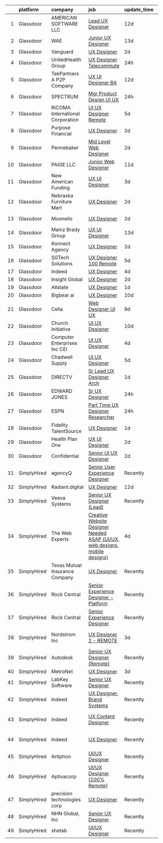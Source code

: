 

|    | platform    | company                          | job                                                                                                                                                                                                                                                                                                                                                                                                                                                                                                                                                                                                                                                                                                                                                                                                                                                                                                                                                                                                                                                                                                                                                                                                                                                                                                                                                                                                                           | update_time   | location                   |
|---:|:------------|:---------------------------------|:------------------------------------------------------------------------------------------------------------------------------------------------------------------------------------------------------------------------------------------------------------------------------------------------------------------------------------------------------------------------------------------------------------------------------------------------------------------------------------------------------------------------------------------------------------------------------------------------------------------------------------------------------------------------------------------------------------------------------------------------------------------------------------------------------------------------------------------------------------------------------------------------------------------------------------------------------------------------------------------------------------------------------------------------------------------------------------------------------------------------------------------------------------------------------------------------------------------------------------------------------------------------------------------------------------------------------------------------------------------------------------------------------------------------------|:--------------|:---------------------------|
|  1 | Glassdoor   | AMERICAN SOFTWARE LLC            | [Lead UX Designer](https://www.glassdoor.com/partner/jobListing.htm?pos=102&ao=1110586&s=58&guid=00000181ec0ca4a9bebccf7154d61b07&src=GD_JOB_AD&t=SR&vt=w&ea=1&cs=1_8483f9fd&cb=1657522660936&jobListingId=1007969173512&cpc=9998E1639E51F6FF&jrtk=3-0-1g7m0p975klt4801-1g7m0p97mkf0q800-d67faf82ddb68f7a--6NYlbfkN0CNayYzF1mBaI40OgT78t3Q2d9IxlwDzhsYR4HK7epYUe4Qw0M7PF9GaSFV6VxA_U0lIZ7MGUSJTj-hh40X62NlLL3A4TBFUbDpPrTi6mNlKYVBR6jkP68jOi1p65cRtSZ4wJ55c3g052GLyX7XQ8HqfGIEVNqCCaKFxqT11ajAGYk3h_MsglC1QZ9frmZQvMVik2UBRX8bZRRkLflRxb-ba09Lv77Q9AIM6WxpgjbW7aNT-ESrdEfMLaJeoWAhvgiy5zumy8xbYfuRqagiSyi7oPhmGpqPFsvUNOcIjoXy3XZKo0X8UK8fRbveiSIYPiF_hk0wPkFme5cmvVnFTKj7rVdRqX_S6_MBHbJvUub1MHzGmDVojZywkC-9m5eOp13i3CFT7UMHAlkJ5I3TpNhE_6xzlMrce-RnfOuEB0J4YgZLLkerSjmy9VekwUmvVv633KBEqDOJiuCIgV-KQ9A_AmIXnLNraslNzl49id_4mbY-1AdFPy7fFIIlvmNz0k4%3D)                                                                                                                                                                                                                                                                                                                                                                                                                                                                                                                                                                     | 12d           | New York, NY               |
|  2 | Glassdoor   | WAE                              | [Junior UX Designer](https://www.glassdoor.com/partner/jobListing.htm?pos=127&ao=1110586&s=58&guid=00000181ec0ca4a9bebccf7154d61b07&src=GD_JOB_AD&t=SR&vt=w&ea=1&cs=1_9111173c&cb=1657522660941&jobListingId=1007965660797&cpc=9952A63AB06E78AD&jrtk=3-0-1g7m0p975klt4801-1g7m0p97mkf0q800-a0faa841b9636158--6NYlbfkN0Bl9QJxqCZcWcAyXa034HOvbvet4oZucNDN581_ynRfl1w4Z2vSbYLN9J-8UY_LNbis_ahnIvu3LZzg0dHQhvYpikYSaQmSrDh-pRVEZq7olgA9Rdo3oFZ62Wo1_fs6FNnPGqQlfdhvIui1AJpL0-nPVHspIEnfXKUYk_X-lSPOg3qRd2wKNQsugmfAcHK8zbKh69gSd-dLyTtNeyLMhKHdCCkTkF7XuM8eaeAu9tXFmCKRnNUk_0Ff6M8p2u56yXLj0-kap6ehssp8KA1j4Ku5AttqiYn00Gd-JVd8x1k1-VDA3cpchFq3KDCb-MdyREm1jc6DYTW9Enl_OBoPHGD_O1iSXAzUeP1mlGT3tEFGqjeMYQbT1p8sUkJY_t-9LeRyevOE6usnYPkqGuAEE6hYr3kgmQG9BclQ6Y735goHTEp7g9OLPvTOCKpiZvVJORPcu1eNxx27ucnT_VMymimV-Gblg6a07fgrL-ipwO40Ufs_npx8T4l1BGVGC4A0D4n83BEOct0GRg%3D%3D)                                                                                                                                                                                                                                                                                                                                                                                                                                                                                                                                                     | 13d           | Rochester, NY              |
|  3 | Glassdoor   | Vanguard                         | [UX Designer](https://www.glassdoor.com/partner/jobListing.htm?pos=113&ao=1110586&s=58&guid=00000181ec0ca4a9bebccf7154d61b07&src=GD_JOB_AD&t=SR&vt=w&cs=1_f3192e16&cb=1657522660937&jobListingId=1007993682666&cpc=0C139D4CAD5A6DB2&jrtk=3-0-1g7m0p975klt4801-1g7m0p97mkf0q800-49b79d09a4a1ed6a--6NYlbfkN0BWQs_M7ZA8XLbIFWVw-PYcVVEPryqVLyWhKaEKPskHy2YkbHyHJDwBFABfX2IzFJUHxZBocsiHIjyETAA2IJleXMM53ZfGbShaZJ2LfLUC8Mp6T-TD3f4NqaTsWMDy-ly7MLoIOzJK5eWyMoHj7u3123NXzA5TDuBUztj0PtS1fm_ENyMu87yViNPRSdqYUONzpYVUi4j17-pli9DysaIyiNzU_0izp0y-A9n-rHrzaS6d5w7ClYOXHmaBbnYZnBjFHI_rTCqXhdRJRd7S4XZXMRuZrWLtKCY7oR9Wh9oPxMU8D4QygVpnQViN5bgVjpHbwCWlj7DpQ-0LUjBdhsmuU9S7AsbtYOVpnoSSfCIGABhEjFf3Wr102gJZHO-2LLNPCi1Rw9JhHMsnCsavO-SBrPGSUaVsJaz3GfzhhsLKVKa1c-9QPr2wzpK5_0zvXdko4LgIVnZF__Un09b30wqyu_mgrQ20MtOgG9FcpCeQGL3I1ZN9kFOJ4ZBA-wGM1XWt7qqCKRTXdZXVkcxwZ5OttFPP6-uH-smzP4xFHpaHaCRtGylFdtnzGMm88pCrsudA3lUgxW-Fe3evWv6Dtgknuls2fLXT5B5Mwh_rESkoED331QGPxQBA2fmVU4aVsuR3yV-wRGazOx1iFEUO7L_2wgYz5Kd7IuXbZX0BEvxLjA0IzB1MlE8oiXb6V8fP1Tgzxo8nVJ74XhWqgI_bRFbETcHhimtFHMmUp7UB_S0gP4pjlrtTaplzlyIg5zKar3fJ4smWu8S5OsVzPxYmYyYg5LR1s_UyKA3acaE-4Grk92FuofFS19Mj9Fev27dyEJNjLYaSjBZ4IxJWhLKletenSPhwAoNmgoZHAiAL3_ckqf5rsToqnhCmcQOgLjEVCZBg-AXKcZjFCAuEW2Z2g5ThU9b1Gp9NyW6sm5K7gI99KJYLKEQmMILRlBD2LUETAuuAt8SY-Imx0DeU84VfR8v7xizvV7CGIbqGjs4bwxIA4nIJsxv-aq1TSos2ROpMwg0B3pVB5QgrTAc4pu1xClpl)                             | 2d            | Remote                     |
|  4 | Glassdoor   | UnitedHealth Group               | [UX Designer   Telecommute](https://www.glassdoor.com/partner/jobListing.htm?pos=117&ao=1110586&s=58&guid=00000181ec0ca4a9bebccf7154d61b07&src=GD_JOB_AD&t=SR&vt=w&cs=1_7c822847&cb=1657522660937&jobListingId=1007995864373&cpc=F41FEAB56D215062&jrtk=3-0-1g7m0p975klt4801-1g7m0p97mkf0q800-842374a9e0117255--6NYlbfkN0C8O9VKdOj_1Zh75e9_CvYhSsWVxS1Pvi5WUWhsf4w7FOqiBDV5gLd8UJrG7vSEtbsut5ytE7CgmK2SFNxazUrs6_wA5w3CSl-B4HNQZOU9nRPcnE2cFjU9HYLhjhXFYGm30JwAzsn4mmmd2w3jy7uyOxzwVliCp9dCOZ6WqQgxI5uU1_DmWlYI5HGctRocWFtVGFZKEQCY0lM9BYkjK34No57Q2Hzr3vYlGb9YtZ-T0DVPOq0-0nJGKG1UK4gvj19yuoRTSk1tS_bVP8h3wYaEQDuHBxoivyoAAa4hjonBkGNbjHZTDrDR-1sa6O3A-AHo5kBJr8U-Q0c9c5OS7rKUjlQGwUUs2a3tq1XPfYGMDleY1jPLj3WJ5Z3WuD0-tCerrNKOpHOM9L0plxNqAtZwpZiwP7RJNfafPbggcehFdA%3D%3D)                                                                                                                                                                                                                                                                                                                                                                                                                                                                                                                                                                                                                                                   | 24h           | Minneapolis, MN            |
|  5 | Glassdoor   | TekPartners  A P2P Company       | [UX UI Designer   BA](https://www.glassdoor.com/partner/jobListing.htm?pos=109&ao=1110586&s=58&guid=00000181ec0ca4a9bebccf7154d61b07&src=GD_JOB_AD&t=SR&vt=w&cs=1_d3c248b1&cb=1657522660936&jobListingId=1007969782438&cpc=853DEF62E69EE75B&jrtk=3-0-1g7m0p975klt4801-1g7m0p97mkf0q800-3c73c52c3c9d1282--6NYlbfkN0CHpOIvs3qZo8sagDiUAvu-_P6y0GixwKP-GGMf9GPFgZwW1N9K8rceHdSLs2uRMTTrMye3tqty9X8CN76aCypcHJFJytQEE_wXhnhPW-WFpR0cIGB9Z9uGYLFpVsLNXNaFCcVFI0fNw02q6ziZp89HW7W6erfa205YxG4LJSajqhaPx0noC0A9QIqPyZREIdaCRTq4jxMn8-t-LHPG2oyKSJMz8aePfn3UHCx86gj880frwfg_6Hwk-ZuNrnqBvRal6hor7WvDR1Pelz8FkAZxJjbmHao7UxiQb-46sVtsVccII_1nQF4O9-f-E6-tPA9gJ7V-quQlzONC2vp8sSzGdlikjfUzmwiYme0_3lPM-MyUB2VYzvJDQE_DPaSOnObfiNg6ZAFqCYJutjwsiCrdLFfWdli4q639vLmPb3dZn6YDJJ4fqt133_ItUpBY011pCBzASKUzemb3HV1n1Mstl3YfSUQ1pqh_KZYLEI4l817RAILluez_rM9ZV9EF9fI3X5Ues37S8Q6mz32tF_PpgYrMPur7mNGjrDmvzzu_l99LnTlG8tEM25DfG4ALMKcAOxfzlxo1Li5I7sttfu2zhLHdXmJmYw-8hv3gHq3vG2nrC-2hEe1tfysSTYdUUcT6eqAJI5ZRbnr3BKbdPtEbbtktlKyjteJTw6fWgjtLPoAef0zwphvDMi9sooN1miQ_2q5VoX6_WwSV9FVcDF3P6fqTy-8RVKZE7ul06zhKwppOOBCVlMw6on78J-5aHqd_YXqTnGCN00dSu_1uh-eW0vAuF9FEaZVGXGrI1mFilSuIJLkwPqCPc23450uao35mj4ngejcMQmNsEjNlO7R7kZAEGu8QkjsBaqQZ0q-syGdDx622NUie9vNdhCK1k8E%3D)                                                                                                                                                                       | 12d           | Remote                     |
|  6 | Glassdoor   | SPECTRUM                         | [Mgr  Product Design   UI UX](https://www.glassdoor.com/partner/jobListing.htm?pos=130&ao=1110586&s=58&guid=00000181ec0ca4a9bebccf7154d61b07&src=GD_JOB_AD&t=SR&vt=w&cs=1_f858e474&cb=1657522660941&jobListingId=1007996138946&cpc=8D52E76475A7E842&jrtk=3-0-1g7m0p975klt4801-1g7m0p97mkf0q800-0de0306c7fae4517--6NYlbfkN0CeXNZYxOzgf11O9-TFJft4I5QLQjKTqoL33Rtx55G7TvJvoeF0OvnalWemQxNwsZuhgUwXh0zirMv2ncNKmX_PPQF_ghCAud5nlKPaY8BAqTQoiEFLW95TkaQgtK73ZPMBkcv_YMsTgIXyqhv07D90rFYvOw4IHrkUBynatppXu5iRlVI6JosbMjifgf-wzlSCDICdV-V19FlkJHT23s5lzIFna-vLdL38d67HXYfFKYH80aRoWkHCqZ6f8F7ZlBjIi-Cxp_-lozSx6G_c2TEdSy9h09XDm9xpRkoQfSYgoim3f0alBa4ZfiWZgzde8k_5yfguSMsZFmd8F1nt4IJbZaAi8Lq7EGwWaq0luf58urqAloETni9URKScpxiJJil-VzN-h36MK5PxSDL60etfWnWI_k4vgW0_9RERVQm4iRPGHIW5ZYGXRWhZjOmNjpU%3D)                                                                                                                                                                                                                                                                                                                                                                                                                                                                                                                                                                                                                               | 24h           | Denver, CO                 |
|  7 | Glassdoor   | RiCOMA International Corporation | [UI UX Designer  Remote ](https://www.glassdoor.com/partner/jobListing.htm?pos=115&ao=1110586&s=58&guid=00000181ec0ca4a9bebccf7154d61b07&src=GD_JOB_AD&t=SR&vt=w&ea=1&cs=1_540b0992&cb=1657522660937&jobListingId=1007984920748&cpc=217C45A42544DB93&jrtk=3-0-1g7m0p975klt4801-1g7m0p97mkf0q800-dc2928b4a16af733--6NYlbfkN0DAwgduWqBP7ymGN-lTADpinz2i-23XbRAyg5ywqS-MDSdSZv42Efqfz62hB7LeuastXfJJ0EUMkc_m40At7Gngl5Ip-dihpo8QOAk_VsKU0xPOrLWdjOnNxQdZlZlSdkntJ47M66dPWJRD9ZsK43X3Gs9_pDYDPsMGXPEMloRvZLMxPAZF33-BYAcLMCutwKWd7MYPs7I2u674foTscWAKu09pgM5uGgeW3omFNWjbEew_U0MKpna_E0596rpxnbum_JHMqDbQxSAUWk618I6P9OXCZGppNKEqfwyJnQ_LvoFKNh9lw-3Dsze6cAvSz6d2Bzo-KKuYRarsoI5mKu-LeJhXG_U7sFotoO0wrNzD84M_7XK6Q9JgLEgD5eB2nrrP5Ht5IsQXABn2PbpDcI-jMaCcDsvInIcRGKo5glKuYMcq5FFPwjeA5w8W-Qi4POVir60WnoL4J-k5d0EKbruDG12c0nXd4-WXSIRjMXSTRiat-tn-XB3Ew8ffDA3t7U4%3D)                                                                                                                                                                                                                                                                                                                                                                                                                                                                                                                                                              | 5d            | Remote                     |
|  8 | Glassdoor   | Purpose Financial                | [UX Designer](https://www.glassdoor.com/partner/jobListing.htm?pos=104&ao=1110586&s=58&guid=00000181ec0ca4a9bebccf7154d61b07&src=GD_JOB_AD&t=SR&vt=w&cs=1_492d4412&cb=1657522660935&jobListingId=1007993713342&cpc=4AF433014564FFC7&jrtk=3-0-1g7m0p975klt4801-1g7m0p97mkf0q800-a3c8b28b144c0944--6NYlbfkN0DSwrzLV_d009t00Noqv8485ZIMmCq0NIXHKosxbhm15qabQEHgk6wsQRlkA3A80bYbDzVKAqNhlXQZWiJofIaa-2YOE0SvwLNphs8G3ZbQ3h_RMckjR8l7WhrwgP68TU5sUzMfTv5JEGl03C-8dRPHbyd5-rdaKfwz2CaBuT3w1gERbzbZ15gxketqwWDJxv7ru1Z7To3C0k6v6tG3atbUThTV-vnlHiet_yWfGUjhAHr2PW1SUkAKZrBNAi6eEIf-esS0v6dOzNruBRDiXqF704yGNBZmvhDRfNJuN7tZgqwTiH394kvQ1O2oZGXYdjwy_zcZ4Zq8FbvJDjqV65JQ2uckzX_3EDSj6GWjZdn3ZlAT3wgQDqFxFGG8VAXIE_jzSaU57iSkFeja3xXzVu2l0aW92JnzWdPwGwWyzwzCLxuiAF3joUDixm6OK1KL9N8xIbEToSggqZ6Jhg7EZFNIFlXxz5wQk4XHz4V2g2n0HmGSKfM-6XZDc2tueBAqqO3eGfQ8E0h-q4qGKBLqWSO2oBa90--jedrWKkp_lYJcZQQypN3hjFIMN6SrYdnYsyoDtAs0SlI1g7USUYTMN4UMLAX9oFHuwJW7r63b0IjDvTNu4vz1TAkxvDoP3fSMFQZmBwXWvsThs6-vX2TNnnH749eeK0ciMwPIi_S1utFgmrdRMOVVG-x5)                                                                                                                                                                                                                                                                                                                                                                                             | 2d            | Spartanburg, SC            |
|  9 | Glassdoor   | Pennebaker                       | [Mid Level Web Designer](https://www.glassdoor.com/partner/jobListing.htm?pos=122&ao=1110586&s=58&guid=00000181ec0ca4a9bebccf7154d61b07&src=GD_JOB_AD&t=SR&vt=w&ea=1&cs=1_7f0dfb3d&cb=1657522660940&jobListingId=1007992914380&cpc=B076152010A3B66C&jrtk=3-0-1g7m0p975klt4801-1g7m0p97mkf0q800-09f7b357db24a266--6NYlbfkN0BqUN6ztqptJ5eG394UO-ZfSRZGZkbpPm3u73UixmBvBI1Y1JxWCCSi4WD6T2NB-2gugfCPeo8ZQOUqAEtz66ZCnIC6U5F0XJKr1Jox5VrclONP9b6iMFBTOy58yKslxi4PmsPGdNOFX2yyjFl7ZGxSjiZNk-UbmLbgopj7iYK_0fPO0KhQH2T9X9_seLYZZxRyq_EzxaT39-drHp9_TorZ6PMackuk8B45oPtXnNg_o36CK_dfi4h3BUB1wRW4m2A1khBccvHl0o2EP2raDzFEQx9S9jpo5y0g9IEencptgsCjUv2vuV3kZYKKq54KHxYJJSLJwahgGt9zOvJt2HEsQs-l2Mt64pEy9FdvIVUMhm3zCsUmoPbmTjTE167ROvP_gTU0fxNNPEycsc7b7neINGHObAXnN_9gZfAZUyuw7QH8UduvM11t2MxuJBpCNSRS5kjuXxLBrzM3tk5GAPj0POYUuFxd2c8gOMI7kKiRyMG3r3WKqAvFg-hngfNoaO8%3D)                                                                                                                                                                                                                                                                                                                                                                                                                                                                                                                                                               | 2d            | Remote                     |
| 10 | Glassdoor   | PAIGE LLC                        | [Junior Web Designer](https://www.glassdoor.com/partner/jobListing.htm?pos=125&ao=1110586&s=58&guid=00000181ec0ca4a9bebccf7154d61b07&src=GD_JOB_AD&t=SR&vt=w&ea=1&cs=1_bc0241e5&cb=1657522660941&jobListingId=1007971053882&cpc=FD1C1DA32C38CFA7&jrtk=3-0-1g7m0p975klt4801-1g7m0p97mkf0q800-73b2aa60a689d6f6--6NYlbfkN0Bcjj528Dy1LW3oL-pukkcHmmPA2V1efSVPw-U-M28mT0pKb21cFqvxPVrEIRVxEBhbQd3QSRAi2jQNRf5IL7_cEjc5D_7M8vAuWiMJDrdA15UMknI95OR4HQP9MzjY1YAPT6dz_nY7JL7qZAFuvwxHi-rv1yNmZdRVPc23TLlp1obOFdmjF1WNcay7jj39QxVKWdhYgYJp15AYRUFtoa4j9c44CdaVITDs2TBFVnexN1rZLRvAPPu8nnhTKA49qFv4Rd0998Vmbz68r1i4BncnCPxkcua2UTc2gf_g84sBvNIVlS-RB--KWqVce9sN_nUyUlREfdasmrePbKNOTi3yfz8Aap78w8CgzkGaEDBzyOzm-S1OT6iDXRKi1Fd9IcPCwnv0CuCGt0IDYo9G4od3A4qNOJt3NeTvtfIlxwqg_0JnillZDnvbAmoVNXnF8-5eGJlsuxSUL8SuvLtQ3WL4F8Dt2oH9yzUfNMJMHf81IeTPra1WqfSrrQkeqdqT0Dg%3D)                                                                                                                                                                                                                                                                                                                                                                                                                                                                                                                                                                  | 11d           | California                 |
| 11 | Glassdoor   | New American Funding             | [UX UI Designer](https://www.glassdoor.com/partner/jobListing.htm?pos=129&ao=1110586&s=58&guid=00000181ec0ca4a9bebccf7154d61b07&src=GD_JOB_AD&t=SR&vt=w&ea=1&cs=1_19673ed7&cb=1657522660941&jobListingId=1007990829265&cpc=451933188B21919D&jrtk=3-0-1g7m0p975klt4801-1g7m0p97mkf0q800-99ac58b0ff5ccab6--6NYlbfkN0C2BFb7Ub2YUp4strrym9V3pWtjyRKtgHKt_kMzkewmGGJEved23y_kY-GSZp2akmM-KPUMXSy0l4sFN7ibZQlWX_0Ndomvh-OupsUs2gozz3Y1MxNWHOgRyYt83jKzrDy-fyjHPu-Qv04BKeVn3Kqae4XxUJdtVyqYLp3hMKe2cRnmclOCLAHqin1KIetYZ2lMcshwFJrFvNWsm-LXP6h7Q7Z0-5pODyts2t1uG_GKyGbkkNWdZnSivJ218cSy4UY6zarvomHA2q4Drht2GDC9hHAQVksgAF8QJM616tobgioRtD0nC9Xg-mad4XlOzxGHkNaIqt_mv-YmlcuiP37kzhGDboNz0cbiLFMOQ2fblZee-xsO8UwhqJgvbFHvrSSplH_9Gl-cnBgZVx2t7jlyOfF4j1Dj9e9VAophboMtlFvXg0DlSU9xlPcE2PSSEQU13JOPUXM7HuW26xXtFUyzch8DrAate-L5GcdBTPeHPwlBdlQrVbKb)                                                                                                                                                                                                                                                                                                                                                                                                                                                                                                                                                                                     | 3d            | Remote                     |
| 12 | Glassdoor   | Nebraska Furniture Mart          | [UX Designer](https://www.glassdoor.com/partner/jobListing.htm?pos=101&ao=1110586&s=58&guid=00000181ec0ca4a9bebccf7154d61b07&src=GD_JOB_AD&t=SR&vt=w&cs=1_090ec93d&cb=1657522660935&jobListingId=1007993726973&cpc=2F244B314C789C74&jrtk=3-0-1g7m0p975klt4801-1g7m0p97mkf0q800-e21e878c9a4a414f--6NYlbfkN0Bx2LbAMGaa1rfOK_nDgFH7iPSITMHVlgswTeCEeQLKjPOG2s5Zct_UxU83s2ZI5UEUg2jjWAo-WS6ADAJAbpVNBUR0Yd8S1EYRXv5nijngPqFYhWa-4cUGJnIxxAvBiQa2rSsoU2ycxSCbaxWuwk9jhasn35_496MPqaSfMDPGZ7kzijbSUXGUYvqMM3v8OUr30Isr9_HpUbfi9Z6n3BdtLkOyRSP7uVCMeKIomjLAdo8WhisoihocW3F9iQtnkCQSAE8Mm0n2oqu5P0Pb0kcEOdSbuI7OphSjnQP-8QfX5sBteOJBGHmU0fJTe9ADZOPFs56zd21W0vlFXYEpmWvjN9p9ecoOuH12dz_RQUGpwJe66a9NWuDezZgLZT8nYyETdKzh2S36GL09rMkLZBm0S3K5IUZ9ZwDvsCP0o3iuw9BfjHRlS-gWljOS4WGSWeHMd-7Sn-JTuzKwuu6gcQ3ssuEi2FJ8qx-1dKFoWxmHPYvxiUxu_aDdRjfjLwYpXMhTDKoZaEuKWxFda60a3x6xaanCpOInqahV_PQ_Q09hkfx7KmEDMaEOZmj3n83eXdQ_Bwuz0QfG7VUflpcO-Ru4nT6Kg3m716eYcHB15U1JdszJnsB6kYdBJhb1DirErAtyGLqDeDprOiE6ocNmCYQ-fiMTmy8nuDo%3D)                                                                                                                                                                                                                                                                                                                                                                                                               | 2d            | Des Moines, IA             |
| 13 | Glassdoor   | Moonello                         | [UX Designer](https://www.glassdoor.com/partner/jobListing.htm?pos=124&ao=1110586&s=58&guid=00000181ec0ca4a9bebccf7154d61b07&src=GD_JOB_AD&t=SR&vt=w&ea=1&cs=1_a47247aa&cb=1657522660941&jobListingId=1007992856611&cpc=FAE5E775D180B2FB&jrtk=3-0-1g7m0p975klt4801-1g7m0p97mkf0q800-c4b44ad45ff0cdf1--6NYlbfkN0CdcVd3SDA1nO7RkKTAACmPV4xEt72Vls8LI2dqcgyOeLS3ux5m6qWSnFrcY2-pfZnxroROye8JJeWTKMdTruX9yRheXYJvZM3RZnjr4pK48ntvCRFHQL2ZFxVghxP7H1Sg_hFgH25lUFmxJoKBEmDAgPyXBKzE85cdivNaLRH4cHn5yLI0NxQKLywPQ_E_0MATLHVz4bX4puM8bzQ8iOe4NOMkSc9hHVCLrN5AopD9TPRuW1GYMKstsKAn7lx381l5AQ_q0qns11y7NEdeWckiIom_O0qLWSwa7YSxGQAidx_cByLLOZ__cv4YStnhu3ZrA-Vu6aap4yObssonpQvky_PznlNlpSc85FVquG4JtMSnsZdToAGAfVdzewJgqnatskQqNNvu6AsszzXDE2TECUgqeBnwC0wshNFNxhFl4fC5ZDJH0UEoHsxN3oIvtwHB31t52w6Dd-2_30f-BuZhnTNGVxw5tKUaD5NE_JT4yA%3D%3D)                                                                                                                                                                                                                                                                                                                                                                                                                                                                                                                                                                                            | 2d            | Ann Arbor, MI              |
| 14 | Glassdoor   | Mainz Brady Group                | [UX UI Designer](https://www.glassdoor.com/partner/jobListing.htm?pos=119&ao=1110586&s=58&guid=00000181ec0ca4a9bebccf7154d61b07&src=GD_JOB_AD&t=SR&vt=w&ea=1&cs=1_b15a1f62&cb=1657522660939&jobListingId=1007966408412&cpc=ACAF1607C5C1E404&jrtk=3-0-1g7m0p975klt4801-1g7m0p97mkf0q800-a6510f87f1008ddf--6NYlbfkN0AmBvT8mmb9xI3Fj7UxKkF4Cq8RZh4Va6i5lMeIN2RcgGASh7aFhimwCXUNgOpzN1f7SDIr6EyhuQh1MvfsDW35ShBzMM96SqCerq9i8VLBYvm7-0tOpuZolWhHTZoe8D6in-hZTqvNYxeS8QVvPh1UptcpH16D3dQrSMT8CHkqtkv6nGXNaoeBgF4HjmIcf51mvoFIu13Y0Gt4js-6TlAcnEvsde5a8KP46rv8hF4HYpE3sX5eN4C5YvaywALq1CKUHPEqNG1GHBVqvfF78jwwHpgIle57goXDyU2PvtRXTe0bVavHs-0CJvCuHxvjeueq6R8Qn_8-1Nzs9kIpUhTmbDzxR2slAJJT44SHVU5prZDQk9gA9FQVTI4Lqc9s-YfaPMW7DjaOiEUzNNQfvjhMlNeY_jHhIXl14SRbDs2l5Vz5mKfyaYWqoflImowek7CnwIK3G71sh-hR6RqcrTVd6ivWDx9OKEgcfweYuFk1PT4JuqMQenQK)                                                                                                                                                                                                                                                                                                                                                                                                                                                                                                                                                                                     | 13d           | Remote                     |
| 15 | Glassdoor   | Konnect Agency                   | [UX Designer](https://www.glassdoor.com/partner/jobListing.htm?pos=106&ao=1110586&s=58&guid=00000181ec0ca4a9bebccf7154d61b07&src=GD_JOB_AD&t=SR&vt=w&ea=1&cs=1_6b57ed95&cb=1657522660936&jobListingId=1007993882617&cpc=444700D72F2ECBCE&jrtk=3-0-1g7m0p975klt4801-1g7m0p97mkf0q800-4bcb908d96dd6fc5--6NYlbfkN0A-7AasZqH9Qn1Anb5-SGr1cEoKuvdHr_Nh2LwbaEhTGHZNXalhgtkVddPqm2Zo7SEB8KZA6Utv92G4bS_pl1dQSH8NfIHgnfBTNxTVjPtGXBnRRGQsjG29tjKmwGG6pMmXpuLsUygbkrX6LZuwW0SWA3ouTrIL9ngdVQqypW9E23qX5lzo6QNbxHeFuUuZByWjNamD1CPBA2ZaMLbAHWKzjzvkESxti-dIP0QSjQ-TUwsblwwb1Vhxql2EssrhriYng7BKiL6wYEzbTXCqLw2wcybuR8Ntd9yUpWVJbHdZdVVBvkaObt6W2AU2DsTwfT2Fkr1G3f70_mUpn9Y1Prllv0uhYz1oaIZD4GQSQRsXl4-1uOg1f5dUEORF6nUWeQViL68kR_rq0t6dm0iN5NfFlK7Zfc7-DoWo3z5tZ50xm1jw8sPrYq5QdYc4QEfjSqBAob3JNmyfLbjTrIQwgBg1_H0Y2nGdlhYrmMQfmIczj7O77pW_gCI85r1YJmOJHDs%3D)                                                                                                                                                                                                                                                                                                                                                                                                                                                                                                                                                                          | 2d            | Remote                     |
| 16 | Glassdoor   | SGTech Solutions                 | [UX Designer  100  Remote ](https://www.glassdoor.com/partner/jobListing.htm?pos=128&ao=1110586&s=58&guid=00000181ec0ca4a9bebccf7154d61b07&src=GD_JOB_AD&t=SR&vt=w&ea=1&cs=1_dc5caa1f&cb=1657522660941&jobListingId=1007985074787&cpc=6FC5BA77C9A4CD78&jrtk=3-0-1g7m0p975klt4801-1g7m0p97mkf0q800-3dbd0e30ab5523ab--6NYlbfkN0ArYeUhhuPzqv0Eh42Xpiu7wG-xLK-ec-RQPn4e2ltPx6Ek8WQTI7Ww1YXu4FXCQv_6nyOdR4hvlAonu_Eb3_4RccaGEbcvfxwuPkE8gHvZgG2Uk62jn57rhAK890UXugNguVlmiBsOYUoqH5OFJQYpwnGi93CaZ1u5cWnSoick4z8oTmLC3p1vKbdTScDNY0dGt84uBt0el9j9vetpYzbZ76UZeJ0-gKiY8PnaDf6CW_plgLAVPqbZADTz0vFKCfRp6z8ZtfPFD5YwGGmracV_9IKHqbulP6u-XSW_U1WGnEikJosEx_c7tdXg7IetfcA2gnlH3aZB3NAK22B5GW4u1rTFNFJ0TaLwLgOgruQeZr7_7S6h9nVaaLcaSF1c-T9yk263ik8XQBG6axH1pWVrZjygo-pQvHrCrfroQzxSBkerWf0oHUksrBaXHRS5FAg3aPAQflaki67DKw6oONKHPGEG5kcWhlSePN5RTvKEBRXrmKW-MC33Fkt1yMm88wg_ASET5zSNrA%3D%3D)                                                                                                                                                                                                                                                                                                                                                                                                                                                                                                                                              | 5d            | Remote                     |
| 17 | Glassdoor   | Indeed                           | [UX Designer](https://www.glassdoor.com/partner/jobListing.htm?pos=107&ao=1110586&s=58&guid=00000181ec0ca4a9bebccf7154d61b07&src=GD_JOB_AD&t=SR&vt=w&cs=1_03afa0ab&cb=1657522660936&jobListingId=1007987561555&cpc=155EB9D5185558AF&jrtk=3-0-1g7m0p975klt4801-1g7m0p97mkf0q800-927bd7a3aa9db345--6NYlbfkN0CiRNM7CVr8YueLFKlzwbFWI0o7IjV438l4sVrvKZ0flpURU_mqoI8EbsK64YRr3ODyrU4riA70FRtErsk_ALwGsNCy7Upsi0Iz7Ile8LelWEP57Lwp8HNWgRUnGxBRvaDLuiHfywDDBQVks_F7k-neZJpL5P54DsX9vQTogdPnVV1l6Pyn7pAO5HwwIkpVL4Z3hMP2PmlcHHaCR9HiZGsMBI9XgQlbVNK0o4vjgpiC-g7QL2Di5SG8eNemWMJ82XlYmjtiofFUGOVCGZweAwk4fF8dgg2L5A2KbNjAlSTOaxCoT7HtgUK94nvE0MVdZ_yUfr7HgG0DYY4VeRV86HFPrfR8ci3ffXEUIlat0PA7NamdZF-uHD4Ze0S_OHzgmVEdA1xFDatbIdHWFv0t_kxXcsra5yHoqMcp--kGjqSzN6Ih1KKkJaywpOTVZZ49-iC01WiP0xDJHDGFPCmVlIgBeQeF0Js5br1njoewcDqRhvXaA9e8KLa75miVqomqdLY3UxU4BlE_cg%3D%3D)                                                                                                                                                                                                                                                                                                                                                                                                                                                                                                                                                                 | 4d            | Austin, TX                 |
| 18 | Glassdoor   | Insight Global                   | [UX Designer](https://www.glassdoor.com/partner/jobListing.htm?pos=114&ao=1110586&s=58&guid=00000181ec0ca4a9bebccf7154d61b07&src=GD_JOB_AD&t=SR&vt=w&ea=1&cs=1_21868a43&cb=1657522660937&jobListingId=1007993325431&cpc=CBEBA1A9D941894A&jrtk=3-0-1g7m0p975klt4801-1g7m0p97mkf0q800-d77a7a22b34c15aa--6NYlbfkN0BKkHZu3wF05EeDimN_p6sYpKCMArvwa95YdH7UpkaBChhbucHGOc9kP5aGTeYhmpbFHCYD5v9EZDtp5Y5ikcDojTwL2C6A8YBuLEAykuUvDYlfM3MewbauFaPsxBHhyV4GElwSTatpurBYUIYztkuLR88H6drHhBWKA_iWR1uCGru2EyMprQkE6EroSdWNBYiC65MFWon7ZqII_HxyRguTvcDCw145glGetBLkOEEbfepZQDUOEXnVHEE_iUlthdhv4yC4sdrOtpzOxrtTyfpD8eewlqoYqm7CM9pg3o3X0MWF-ekwa8XCvOZjEr7MTX3gWnIN94EJmDS0EUMUVcykg8sXSStNP3hhQPxHH8Cb0dWK7af-34KYQWQgOSqPYbUPeAvV-tFWqv-Pkj1oa8DZ5KdMjE4Pfat_GtWiNlz20FhGxlsWrG6fU5scy1jGWcxHoLfq7K51eHQpbz3pg-Y8-48EIN7-VyCghNMXQ8VwmvNOwybSGhO2l0tACcMfH0k%3D)                                                                                                                                                                                                                                                                                                                                                                                                                                                                                                                                                                          | 2d            | Remote                     |
| 19 | Glassdoor   | Allstate                         | [UX Designer](https://www.glassdoor.com/partner/jobListing.htm?pos=112&ao=1110586&s=58&guid=00000181ec0ca4a9bebccf7154d61b07&src=GD_JOB_AD&t=SR&vt=w&cs=1_b2edb5af&cb=1657522660936&jobListingId=1007994249764&cpc=C4A69CCDBB3B9599&jrtk=3-0-1g7m0p975klt4801-1g7m0p97mkf0q800-337f29f5e6d1fbc0--6NYlbfkN0BLH0BMQoDn-yw6Urt952hBm1JLFZ7WpBxND2cMIOjOqdmupiC_ZwOjCSzUpM3cDMZBDll3Uw7CRDByKY0RJELFG7fR1lbTsXEmCncf9riIQQE8laBPhyLjgweb99i5QZ1p8jDM5PfXjaHRBvAsyzdobJOm_tMFdq9NpEfC0tvdsMKJdyewxFGqqQpba3WI5DldMvC3G3J1YAMng1DPs8gNHFSIEMtdhxiJxe4246Xss3F3cJ2BN8iffpBm2wdwYvXs6KGcUHUlmBmTxKrKAPzq-OmaK9dZ1I8bSrD9-Ez20vvPiMw3ZSIPtRyUYhCkpC6ecK-jYCvnEZly5RTQybuAWe4TLOxJQ9rEvzu7Fyq6q_UFRh8jk24O-32VprRGTp250ESdOw66fqENdawlcFjiCI2dRK6MkYOn5Zximp9l4CEHGMihmh1dn6Ij8IdUDXB9d4uHxfpiz0oEHEvqylNfJuBUMezXWgpuTvJWig8kHDyDr1-I6uZnXFsWWwnEWJSd_X5Nh5Xl9veFma-n9XAVAhLufXja1QGJWSx6R1ej9K_ABY4klhdaHBwws25YrcEXfnMLA61V3FiFn_spVgWGPX64Wcqn3TdEyiGme6YBgXa0sXXpEOMC7xwwIMPrbcDhLODD2vCuAxbMHrylIThuYZnYKFeHICdPGdp-mp4OW5Y-D8DgqeQsjjoLnrSC3BtB8eOpLnK-Pst7DhSPcWVcAY9eia7QV7ArFBVyqYNsL2cFGiAEkytiFL9leKC0CSg0n1j0T6cC9UBApcDhBsCcTk7AvodK3Vsluv_kkxMyZl5XCVrYsCaAmT2yDlSuNlLnxjtkbpIDJZ47tCg6Cyzd6mfELLlIvkeZoWsTXuFp_opiD7H2yuCmTWy_XOkO3zMascLHBkYmgQpbyUc0WOPghqmMM5eysQfThNiqo08-6JOYsZQmt5dzJTLNKDCvgBo-cebueskPvNSb29FjcksEc2pweY-x_c-OfXDXzNjodwQKYRcM6NrY0oO0sQsduGJU-FKGqEDRfRW_FXqh0J9pM9N6j3MbwAUiFbRqglN8dg%3D%3D) | 1d            | Remote                     |
| 20 | Glassdoor   | Bigbear ai                       | [UX Designer](https://www.glassdoor.com/partner/jobListing.htm?pos=116&ao=1110586&s=58&guid=00000181ec0ca4a9bebccf7154d61b07&src=GD_JOB_AD&t=SR&vt=w&ea=1&cs=1_75357fa5&cb=1657522660938&jobListingId=1007973264391&cpc=5EFBB0462F9C6B7A&jrtk=3-0-1g7m0p975klt4801-1g7m0p97mkf0q800-b26810376441af5f--6NYlbfkN0DTTES1irDRKqnsOmml1UQZnSyEQZqNI109VMv8ghLP2lJ_lSZEdNwICX5PQgYsh7yj1pxOVLZIdVtiUP-aN0GgUf6qgDEbL923-05Qb5VwRTVK8PziekDW3wq9fhZwfqEEmNSDCA8TBWGBCACuQEwC27ShAIw_iHbguVvFGH4--bNVC7Twa1ISx97sx90Q_ojj2oqbWIg2OHTWpWJJytjZr5J09UW0_w2r3n5pNKYH9zPS5eRKaABVKbIx0YUAQDRK_6dWsHx_A9mFwrssZWhee1oj4H6ajFSccjCxN9eKG_ytPRu8vQgS4Dxs2fkZEVSOU1twepICnYBwlGVOVh_XkgT8wXn3AHOv8HH0O4k24TEaSiVz-LDko-Bwqng1VTyD7iPhRgEtjfviiZC91hf00ufJBbN2F5K9YLJsfoVzzWPSp4iWIvg2fQnmQTaCX9ZzcAL7FR4lNnm5jJPx_MqjaCLhA-4GNYuRb50v5sdau2NGDGnkGVeh)                                                                                                                                                                                                                                                                                                                                                                                                                                                                                                                                                                                        | 10d           | Remote                     |
| 21 | Glassdoor   | Cella                            | [Web Designer  UI UX ](https://www.glassdoor.com/partner/jobListing.htm?pos=126&ao=1110586&s=58&guid=00000181ec0ca4a9bebccf7154d61b07&src=GD_JOB_AD&t=SR&vt=w&cs=1_b71aeb90&cb=1657522660941&jobListingId=1007976225973&cpc=FB7E4A1762AE5BEC&jrtk=3-0-1g7m0p975klt4801-1g7m0p97mkf0q800-4efd2141e39a373e--6NYlbfkN0ABL5jwqrJX8j4-zsE1pdctockIOMh3bUiDojLxDHSgfnyfdrl215GIT9Vdrv6w9UkqaUnU_9MH8C2j_hFAXA_3a4aVS5Uq_hR6F4ak-eK-fikU9juSkNX-UX3bPGghud7CZ6Hx1Q2e1ULcLH0M5aummyK-Ok6-06XTRu6yBN89KHyYSaJsAbYALPxcRvgVHkkEuZaAOfAalRj5XNWi5Q8iHtxvf5Dx63UbELN0XrSiNSDcBQgH1wHEbXWzDbg00tPM8cs762arLt9mCFnCK8-nVhO3r2NT6Q6b3L2G0eEyX5SMT8ikV93TNinLUS04ZOaOQZY0NHcM4DeHa9XfI5bYh0B6dkd76xptvCMEAclQ6SnE02d_2CngRRj18C-27Gsp4quZ3CQiUK5qe0XYFYTzq2-TxKnaJg0MBD5R5YoPQj7QQmoSsgXO2JctvULS11GSCBSlJg3GeRhhVZIRrdazNWzwswkFNehwlWAAp9w-ASDrvo-84PFL6a46x3JTHXNlXcM1LI2BhtY-iPeVw4pPFRgSPzGTLUz99F2fNy1E7zCARanNjcmb_fLU8Zi_CMuEw5Ue-hTaDrhACaNUBYl9xhRkArRp10Mra04nvO02uyQ0wtH3h8CUx-uEZY3-6wRlhYXOdofidwA0suUjnUhnFehfioOwL0L0OIfxUmB--Z0qYV51aYIzQxjM2fuWSgrLZq5YFPOTJNQnBNi_-yIA6ZAJd9FU3t2hm3i89pJdbx2UikVB61sNUo70EPlU5Fk%3D)                                                                                                                                                                                                                                                                                                      | 9d            | Boston, MA                 |
| 22 | Glassdoor   | Church Initiative                | [UI UX Designer](https://www.glassdoor.com/partner/jobListing.htm?pos=110&ao=1110586&s=58&guid=00000181ec0ca4a9bebccf7154d61b07&src=GD_JOB_AD&t=SR&vt=w&ea=1&cs=1_a2ac4e40&cb=1657522660937&jobListingId=1007973088819&cpc=56C4EA4A1A191A49&jrtk=3-0-1g7m0p975klt4801-1g7m0p97mkf0q800-d4520361eac4d9f1--6NYlbfkN0C9f_2arVLE-Rd4kzKEfGSPmRzcdOMQdotxSY0xbVeqZZrKqQzlNVP578Pkodo6bdQ_yJAQR5j6f5oQHEOrxnYpeAB9vneFtjkymp7TdaH1bZfKj4mHoRnrH2NtnyQXLPWwwgTB67996rAPmWiOOi7v1NpH_vSnFXmsSFtBUkKOresuHMmpqjUgOUWJvAQvVXCrtUwPu8_QLvV7qCX3NCKfvZakWXGlqbX4SFpAFyAEnoYzTyw1UBXRYj5lWftcRCnyahn_JKqEE30B9fhiA9Rcg2xZevjZe_EDO-TG1yFeFwawmVg2pT6_ZPEMrMPMbP7pFW9l5QrMZ5-4P09pHEIOp5ZqBwB5Dkw5VbkE5NmEzsex4onXEZafemefGxem2xWlv3jZsR9b3JECP2PHdy2SOkgYaLuoEz2X3k5iWdzpfpmIcc7GGo1EE1y9Wg9RlBEsJ01ahpSK9YP3KfMn9G7wF2nNrxWMx7dUGnSEd4vvfXbZgUPxQ-0W)                                                                                                                                                                                                                                                                                                                                                                                                                                                                                                                                                                                     | 10d           | Remote                     |
| 23 | Glassdoor   | Computer Enterprises  Inc   CEI  | [UI UX Designer](https://www.glassdoor.com/partner/jobListing.htm?pos=121&ao=1110586&s=58&guid=00000181ec0ca4a9bebccf7154d61b07&src=GD_JOB_AD&t=SR&vt=w&ea=1&cs=1_03037028&cb=1657522660940&jobListingId=1007987118667&cpc=FB7E4A1762AE5BEC&jrtk=3-0-1g7m0p975klt4801-1g7m0p97mkf0q800-ac527f4bcd512c2c--6NYlbfkN0AVVnl_N3xmP3MApcGA3sr6MLnz8P423WWILI1WvbjE8Ry71v-lom9NKs8rBQiPPScPUHAQFEoSoZcaKmGzgaNWfiVtXHtrvvMFJbq1VWxH22BM8FTi___8_s1ykhnzIKaRsPy0TzvUtuFmtJDyafZ7uDRVcFXuXswwAHpzK8AUwdGtkEgsTo7MEbtwt8wQ6n5nPqcvyM-sERDecaxqg8GayLUHogtNK26U4drWOLUc-DZgcu-guKc_5qGejUzJD3DLft5-6yScsVP6CGiGMlWgJZFmD7i1OvaeXtmhv-tuSyfiAgu3TBK-p5YsjdskAspKygDE9j4a2vTzZN9vS_3D5OoxmA9bVGN53lIp4r2DRqh4urRlh4HichhrSzd49BNdprV_jOUctznL2IF_UeqQICdCpL9lYR5MrSTRHZvCtweq6dTV_arTGEYFy9XzL6aEAXoPcuCbrUThOVb9QsOChekJNMtCFbeAINvrFsyu_EA4RyxGJL95LdY__SqQA1YxVMS2row45A%3D%3D)                                                                                                                                                                                                                                                                                                                                                                                                                                                                                                                                                         | 4d            | Remote                     |
| 24 | Glassdoor   | Chadwell Supply                  | [UI UX Designer](https://www.glassdoor.com/partner/jobListing.htm?pos=120&ao=1110586&s=58&guid=00000181ec0ca4a9bebccf7154d61b07&src=GD_JOB_AD&t=SR&vt=w&ea=1&cs=1_94139060&cb=1657522660939&jobListingId=1007985773291&cpc=0FE1F5EA2BC84A01&jrtk=3-0-1g7m0p975klt4801-1g7m0p97mkf0q800-345f1c32feb77326--6NYlbfkN0A7hBXzsdRqctFxVR-nR18ETFWiF-Vc9YCzVbdqLfWy5onrdVgeVLDCsCLDSYYzjsfoQYWiIMBKKEA-c0d6j5B8B_Td8dmvM26wg7Sm20j4V9TX6gwo-BMk5JiirS02K3xPP7jjmZ516HhRizJTX0pEhse_aQc2CXmlNTvYbqqDRfGsARVuCGb_Fre-cXJ5kWYsFNLtEKLXWmWfxF0SUvP3AjaE-iZyrpBNYkNEQXXckkAESuTz3T6pEeNIhl-jhdNFab-OGmaA5sQuxRwn50gHcv09xk_QaWf6Nqcyi6V0wXZIdpSX2jo1FbeVK8B5TmvgwLizNzmkeNl_ypPq5sH6Npq2ogYvcO_89waqli9n6nT-KGPb2oaIahJJXsK3Rj5PQhkvPvqccJ8bRndUNc6SuAgtUuhpnOSwzBRjt3LKGY8gvEvV-mAPyRcBlKP3f2lVNaZkpsanR0CXsdTU6xqcjDC3z7KzOzNul10tXx5WlK-EWnwNt_KWgZ1YhRVvZzqDjhEAQ6NflA6IECWKAzpYGH00wc1JCrI%3D)                                                                                                                                                                                                                                                                                                                                                                                                                                                                                                                                       | 5d            | Tampa, FL                  |
| 25 | Glassdoor   | DIRECTV                          | [Sr Lead UX Designer Arch](https://www.glassdoor.com/partner/jobListing.htm?pos=123&ao=1110586&s=58&guid=00000181ec0ca4a9bebccf7154d61b07&src=GD_JOB_AD&t=SR&vt=w&cs=1_f3b6d374&cb=1657522660940&jobListingId=1007994327731&cpc=48B9F4758953335C&jrtk=3-0-1g7m0p975klt4801-1g7m0p97mkf0q800-932d871b227833a6--6NYlbfkN0Bg-vCOmr41z5O6cL3bVFLNCmt4d7jQ60EdHBZU4QjMGyRF3OJkwwC0GQxq9DZ5Kcj7T8qItmLgA8Y668RaUXG6ZDvpaoMlcN1BED9WLJJSIDCxBmK170A-Zrea_FIAhzJtKVj55fabGUx1UWcBRfleXoPl95sIes8QUsxdlCqqWVp_NfrD14s2SbJiVLL32EHKgcgHVbRRVs-MjOSeLex6IIVugJ2duqErCuWlckRz3lwuTDgTsonAQEFvSj3nECc3dyhdhtbQ0xML3utAwYcNFwRU0DIEZsSDANO28Wx6b5OspVhrQ47hldzhisJ93U1pnClgEHS40NoPFjOR9kLJQbh6NDltx-vXC5qEwTLednCLRHYtBVm5xVcegIDjtoyAUuw_CfSF9Q8i-2k0CJx9LoJmUyUfOBsDMAYpj8arRbseIcUFoVEz)                                                                                                                                                                                                                                                                                                                                                                                                                                                                                                                                                                                                                                                | 1d            | Dallas, TX                 |
| 26 | Glassdoor   | EDWARD JONES                     | [Sr UX Designer](https://www.glassdoor.com/partner/jobListing.htm?pos=111&ao=1110586&s=58&guid=00000181ec0ca4a9bebccf7154d61b07&src=GD_JOB_AD&t=SR&vt=w&cs=1_c3cb9925&cb=1657522660936&jobListingId=1007996062374&cpc=292036AD7E8A5303&jrtk=3-0-1g7m0p975klt4801-1g7m0p97mkf0q800-f3ce9728e1e12907--6NYlbfkN0ClKv8JknXx3qlXZr49u25TMmhJoIFsMZ-3doFSFr5kIGy1qIUgLdLzwZRtFQc4rtdQsWn_zml6H7qczO-qV9Or6EgFRDNDbwqP68a2SThigzZJ0BfFDSE8sXdv3GWd_-SMg3hOa6fb9c6Hk-WvWEde32S_LOBznQZicSNWerDBylLEFfkylXmv7OL073JHduvhgNUoFGwwDX52zUdrsCVJKaRNx88kwfSKUOrDx8xY1HgpuKJ4yjn3VMV2WFRlNU7sqPQLazHb8swIv7Vaid4dSrbaeQRCpxiJ6WgCUIRRswxZoW85or3TVZdsY699cjxBZQMxRdnpavCScRiTdWsPKuLDW-QIKi5MSKZDvnmGN7yeXgBOORAygo1i-fOvSd9Fx6u1FqUuJfB1i2aW_Tj0GkgMU0uQZwhCm1zGPeRDyWBVzljST4ZNnG90lwHvzlJaCa8Z0xZ9OA%3D%3D)                                                                                                                                                                                                                                                                                                                                                                                                                                                                                                                                                                                                                              | 24h           | Warrensburg, MO            |
| 27 | Glassdoor   | ESPN                             | [Part Time UX Designer Researcher](https://www.glassdoor.com/partner/jobListing.htm?pos=103&ao=1110586&s=58&guid=00000181ec0ca4a9bebccf7154d61b07&src=GD_JOB_AD&t=SR&vt=w&cs=1_e25e3ec7&cb=1657522660935&jobListingId=1007995812706&cpc=D5E11A5BC695825F&jrtk=3-0-1g7m0p975klt4801-1g7m0p97mkf0q800-e8c201393ef86168--6NYlbfkN0DAFTyt7pbDCC2JPO79CSdi1dIb81yjczP5qsKcZIxgiYm3-7g-689Ur9xqU8QiYHXFWYg4D07I0XcdgewMmjgR-z1-6QdF9j9XVcRjQQ7GR4GPoSyKoBn9jWc7YbukMS9HAQDmIneYggv21gMF7yBAcup7GbjBTMuDxOjpLALG-1wv04XmgvUO7kCTTEyW56Yi9rD1AMaqhTaqNS8ouJT7u8SYKTGoyfehCKR5KDo-0ZBM4BloHAXC_wmYKLhdUiCVEbZp_QMLXgbh-wYg9wRiTsNX9bjtxR8d__cEFVsdi2nG9sl0EZfzUE1H_iHFkZpPnDkitEGPFWTipEDmmxOFyAaEZP88TlPwO5wcn17G6Xay9x_CzfZRm47wdbZpfrkVJrjzkxW-O_e88QW9rIO8j24xSS3N9wxf9KbmOvjIj4HYNjWlRsDw-S3yvT07VTOmtfPOiDIQqw%3D%3D)                                                                                                                                                                                                                                                                                                                                                                                                                                                                                                                                                                                                            | 24h           | Bristol, CT                |
| 28 | Glassdoor   | Fidelity TalentSource            | [UX Designer](https://www.glassdoor.com/partner/jobListing.htm?pos=108&ao=1110586&s=58&guid=00000181ec0ca4a9bebccf7154d61b07&src=GD_JOB_AD&t=SR&vt=w&cs=1_aceaf950&cb=1657522660936&jobListingId=1007994185876&cpc=CA5E2B5B7F82281C&jrtk=3-0-1g7m0p975klt4801-1g7m0p97mkf0q800-271314b95307c603--6NYlbfkN0AoYXfdOe7El6-Ykny_IbMrQLc_ftZ75MJybi-dJXWXjsCzoyCJRRBVlF9fO0cfHB8xr2BsAK_dzZw_cT-oAOog4W7kiozt7HVOv5HPCvXX7KoERqOLAS8zlbqfWTzcGr2bZs8Mjbe8-eyhjNjT1OTX1YX_0tn6AfUrbKwi_U18h1--0OVRXx1HxsDgO7UUZNQ_SssWrAa2C4Avx-yaYn4TZpfyEnJph0MsRIg9jWSxFz9YLRQXQQ_MqEl8WqgcsllZqVmA-xSbHpfIiIn0Hl0Iqqjjm0j6XW1iYSSoc0hswekqgeCSSdZa6GFD7s1_vayY7IqlT4CvuQlXRykWO1GVANuxJW0ZnNT4syUfsDT8of3xUOVzNxNbqdUwAIhqDXxPtM_zUAwsKFtOyLxKPH7RbvOveZNiSIrEcZg74XFkhFEzrbiHjJWHTgv_1pIxhyyfLXLK08k7a2wtMA4Q6isqYOvdMjtimqgZq_N6yJVrCwCE7i9wW4WsJgnW6Ad57eg%3D)                                                                                                                                                                                                                                                                                                                                                                                                                                                                                                                                                                               | 1d            | Westlake, TX               |
| 29 | Glassdoor   | Health Plan One                  | [UX UI Designer](https://www.glassdoor.com/partner/jobListing.htm?pos=105&ao=1110586&s=58&guid=00000181ec0ca4a9bebccf7154d61b07&src=GD_JOB_AD&t=SR&vt=w&ea=1&cs=1_ac60d228&cb=1657522660936&jobListingId=1007993233498&cpc=D24EE3D704DEE7AC&jrtk=3-0-1g7m0p975klt4801-1g7m0p97mkf0q800-629faedf32ef0427--6NYlbfkN0DdmIJs9WQFHyzlG5R82yDTpUAXZOr5MnAL0jkJ-sHSLvVTqzkpcm9e85cdF9B9JGIhTtenmRTDmQoozQcGr_Ie_Mfm9dLNQK2IzIf942Z-t7Q_uPelrYP4hUFiUPG5w2hXEXkk7TvRmHbPWO83eTaecCeUu2cKm1G8C9lDdCoNwGf_g8G_5IE5MYlNPj0DB4cAUXhIpKURP5IvOIo7SaUzBWqNv8VwpGRIGIzgR8EW_YhxPkVrVC4AngPft_DGlZ83Iya3usu29MnCfnBCs56PbFzOcHD40s4JBe0mcgrAPUyS-aDGb1rlVxgSEmlKNMIIM1LLpkpPaV4_9XMxu-DGkaXByTDu9Tgu_3UQCHI0nwS9Tr_dYO7r-SZAcEySvTqq-SU7rgpUIOjwlg1HztRaawPFSJ9BQcSpZ-aVrB_EeNq3GrZsbZ3V9z4rzmZXArz49NJ1rMHd-uKIhrl_nmo2Q8sDtY0p3ol_7z2RAwq2Fp7bsImzD9qu1E-ejtQKwjc%3D)                                                                                                                                                                                                                                                                                                                                                                                                                                                                                                                                                                       | 2d            | Trumbull, CT               |
| 30 | Glassdoor   | Confidential                     | [Senior UI UX Designer](https://www.glassdoor.com/partner/jobListing.htm?pos=118&ao=1110586&s=58&guid=00000181ec0ca4a9bebccf7154d61b07&src=GD_JOB_AD&t=SR&vt=w&cs=1_a2696ade&cb=1657522660937&jobListingId=1007992925236&cpc=D3E44275D43A938E&jrtk=3-0-1g7m0p975klt4801-1g7m0p97mkf0q800-7c99c5155691577f--6NYlbfkN0CmLsFuTG-Ej8G0sTWg4KNwc3UvEAXcDWGMpq3N_jA-GheXRD-rgNzv9701XGYkYGxmcIhI2g1wxNhxpZtm7a12gfc7vrtCKPyK_Cz0UkhKSPGXipxpr7KJzHg1HjyOqC6Ew8bXHCEfu9sugLQTLMLgWek8W2kR5xUwDyXZ8LQ1dqpG7rislAXrAUVMaeZi-gdqZsbsThVWJ_g9YeIX5xruMsPoxjQ-Z405nAyYCjn6cMAizwc6dOmUUk3UH362dbwOEHrC15aDPQw5sv8a4E7F5ZQYKAoqmR6ToagKpErD8wcjvKnTcSauFmBgL-0tvKjjvSJfaZJqURqxSMXSh1p6NWiQL4F67xqs2WfbA5FgUWcI3a3I9MmrPkXlbCElsWajaitFQ9Xw_RxY2ONFjIIZSchpiyn3lpUFleDq3UOKg7II0lc7pnaFY5b4H4neu2avfpYUUCDaXyJS3gjkWCrJsLRNBdZrSCst65hIaxdHZztP9BTcKixd_ltvmcbBnJNXlZwQ9HjwMLhz9to_IgPtDbEo5BkxCQ0VhZPLzxCacsjPV_irNdD70uPXmijjL5evJtSTGHTMl99-_M6-6eeAdbqchYJuCBZxywrMpk-yLHQpPOt9GnCDPt1xVZPE8aI%3D)                                                                                                                                                                                                                                                                                                                                                                                                                                     | 2d            | Castle Rock, CO            |
| 31 | SimplyHired | agencyQ                          | [Senior User Experience Designer](https://www.simplyhired.com/job/cIDtvicOoH53aMYEP0Ljm-akwv5PTKqGSpFWDKdyocaD4666RjrRkA?q=ux+designer)                                                                                                                                                                                                                                                                                                                                                                                                                                                                                                                                                                                                                                                                                                                                                                                                                                                                                                                                                                                                                                                                                                                                                                                                                                                                                       | Recently      | Bethesda, MD               |
| 32 | SimplyHired | Radiant.digital                  | [UX Designer](https://www.simplyhired.com/job/K4kYRWrAZBtyEKOOMrXPKDrzVFFs7_TgN8C_V94rD8uqcCQTy9Px_w?q=ux+designer)                                                                                                                                                                                                                                                                                                                                                                                                                                                                                                                                                                                                                                                                                                                                                                                                                                                                                                                                                                                                                                                                                                                                                                                                                                                                                                           | 12d           | Remote                     |
| 33 | SimplyHired | Veeva Systems                    | [Senior UX Designer (Lead)](https://www.simplyhired.com/job/zotqg0LNyggwCvIVEN0GQD5X9uMwPE4Ruxm9_8sypuf_l-NU82U_IQ?q=ux+designer)                                                                                                                                                                                                                                                                                                                                                                                                                                                                                                                                                                                                                                                                                                                                                                                                                                                                                                                                                                                                                                                                                                                                                                                                                                                                                             | Recently      | Boston, MA                 |
| 34 | SimplyHired | The Web Experts                  | [Creative Website Designer Needed ASAP (UI/UX, web designs, mobile designs)](https://www.simplyhired.com/job/l-egCQiYg6FAtzLn9s0wN-WzeWW5snE-ksAblGGZvNSlnpUcsuhHqA?q=ux+designer)                                                                                                                                                                                                                                                                                                                                                                                                                                                                                                                                                                                                                                                                                                                                                                                                                                                                                                                                                                                                                                                                                                                                                                                                                                            | 4d            | Remote                     |
| 35 | SimplyHired | Texas Mutual Insurance Company   | [UX Designer](https://www.simplyhired.com/job/V9orN8KaL5MNOWD_12im7SrRlbRzNM3ROZolz_PcD79L2xunJ6hpPw?q=ux+designer)                                                                                                                                                                                                                                                                                                                                                                                                                                                                                                                                                                                                                                                                                                                                                                                                                                                                                                                                                                                                                                                                                                                                                                                                                                                                                                           | Recently      | Austin, TX                 |
| 36 | SimplyHired | Rock Central                     | [Senior Experience Designer - Platform](https://www.simplyhired.com/job/alolWizv0W4qiWg_sx4PQc0K3PlY3ygKtI2QISrytGkJECpv345yYw?q=ux+designer)                                                                                                                                                                                                                                                                                                                                                                                                                                                                                                                                                                                                                                                                                                                                                                                                                                                                                                                                                                                                                                                                                                                                                                                                                                                                                 | Recently      | Detroit, MI                |
| 37 | SimplyHired | Rock Central                     | [Senior Experience Designer](https://www.simplyhired.com/job/UsF5NXTI_IXYhcawUmw3kN32jP06WleBqauCl8-aleTJzozKLE6Thw?q=ux+designer)                                                                                                                                                                                                                                                                                                                                                                                                                                                                                                                                                                                                                                                                                                                                                                                                                                                                                                                                                                                                                                                                                                                                                                                                                                                                                            | Recently      | Detroit, MI                |
| 38 | SimplyHired | Nordstrom Inc                    | [UX Designer 2 - REMOTE](https://www.simplyhired.com/job/GIua0DOkUCh3l-xj7Dpgd8e9lfVDwrBKKsYoTGnox1YXhS75LgU6cQ?q=ux+designer)                                                                                                                                                                                                                                                                                                                                                                                                                                                                                                                                                                                                                                                                                                                                                                                                                                                                                                                                                                                                                                                                                                                                                                                                                                                                                                | 3d            | United States +5 locations |
| 39 | SimplyHired | Autodesk                         | [Senior UX Designer (Remote)](https://www.simplyhired.com/job/B9-P31RFbpZOSiMRdU0QF1ieJ1Aecveu1cGMKsxnTIgfabJpWTeA0g?q=ux+designer)                                                                                                                                                                                                                                                                                                                                                                                                                                                                                                                                                                                                                                                                                                                                                                                                                                                                                                                                                                                                                                                                                                                                                                                                                                                                                           | Recently      | Portland, OR               |
| 40 | SimplyHired | MetroNet                         | [UX Designer](https://www.simplyhired.com/job/yefXrUlZqmk6TR5g5QFrJkLMA1ALvwXYT4jEbi5l9LYtS0l3UHAdgQ?q=ux+designer)                                                                                                                                                                                                                                                                                                                                                                                                                                                                                                                                                                                                                                                                                                                                                                                                                                                                                                                                                                                                                                                                                                                                                                                                                                                                                                           | 3d            | United States              |
| 41 | SimplyHired | LabKey Software                  | [Senior UX Designer](https://www.simplyhired.com/job/1Sb1F07gkcoYvDkxozIfGgYSpFEbxhfg058UdQNPx4izlU_I9m6Wjw?q=ux+designer)                                                                                                                                                                                                                                                                                                                                                                                                                                                                                                                                                                                                                                                                                                                                                                                                                                                                                                                                                                                                                                                                                                                                                                                                                                                                                                    | Recently      | Washington State           |
| 42 | SimplyHired | Indeed                           | [UX Designer, Brand Systems](https://www.simplyhired.com/job/KwBgHjmBOTUdoZAZMrUtugMc9DWYfwgQZA3L9AGTfVnbL7N3KBlA1Q?q=ux+designer)                                                                                                                                                                                                                                                                                                                                                                                                                                                                                                                                                                                                                                                                                                                                                                                                                                                                                                                                                                                                                                                                                                                                                                                                                                                                                            | Recently      | United States              |
| 43 | SimplyHired | Indeed                           | [UX Content Designer](https://www.simplyhired.com/job/kaWEdSysmPjyKAwLRskDb8-VXDJDBDBSbGgMFjgZ5uHnOg424xab0w?q=ux+designer)                                                                                                                                                                                                                                                                                                                                                                                                                                                                                                                                                                                                                                                                                                                                                                                                                                                                                                                                                                                                                                                                                                                                                                                                                                                                                                   | Recently      | United States +2 locations |
| 44 | SimplyHired | Indeed                           | [UX Designer](https://www.simplyhired.com/job/7GiZIE7D3Vdy_WwQaWJKRxT3iPyT6Rqzli4Zo5eTP3IEz4tsOt1bKA?q=ux+designer)                                                                                                                                                                                                                                                                                                                                                                                                                                                                                                                                                                                                                                                                                                                                                                                                                                                                                                                                                                                                                                                                                                                                                                                                                                                                                                           | Recently      | United States +1 location  |
| 45 | SimplyHired | Artiphon                         | [UI/UX Designer](https://www.simplyhired.com/job/rZvbYl75zgeE_ywCHCzaxEBRppQkPpWoTTgBlQzm0DE6kN-n4Wy7EA?q=ux+designer)                                                                                                                                                                                                                                                                                                                                                                                                                                                                                                                                                                                                                                                                                                                                                                                                                                                                                                                                                                                                                                                                                                                                                                                                                                                                                                        | Recently      | Remote                     |
| 46 | SimplyHired | Aptivacorp                       | [UI/UX Designer (100% Remote)](https://www.simplyhired.com/job/FDWQmF0qYIrp6Dy_9xUTHU006kHo17yE-Qk3gY_rq5g0Vl-aSNpxaA?q=ux+designer)                                                                                                                                                                                                                                                                                                                                                                                                                                                                                                                                                                                                                                                                                                                                                                                                                                                                                                                                                                                                                                                                                                                                                                                                                                                                                          | Recently      | Remote                     |
| 47 | SimplyHired | precision technologies corp      | [UX Designer](https://www.simplyhired.com/job/TO5Op9RRtIn2XTfNo93GgBK_fhE-VoB51IX9utFuFa0pipQgR6CbzQ?q=ux+designer)                                                                                                                                                                                                                                                                                                                                                                                                                                                                                                                                                                                                                                                                                                                                                                                                                                                                                                                                                                                                                                                                                                                                                                                                                                                                                                           | Recently      | Remote +2 locations        |
| 48 | SimplyHired | NHN Global, Inc                  | [Senior UX Designer](https://www.simplyhired.com/job/kh0fuZOlfK7wJKty4B8ZW70NirHZRlCiFAtdwdwY6ml002eFcT2lfA?q=ux+designer)                                                                                                                                                                                                                                                                                                                                                                                                                                                                                                                                                                                                                                                                                                                                                                                                                                                                                                                                                                                                                                                                                                                                                                                                                                                                                                    | Recently      | Remote                     |
| 49 | SimplyHired | shetab                           | [UI/UX Designer](https://www.simplyhired.com/job/YLKRfUS5oOzs4HbBg-TnVyCvdhYxW7ATRrV5Ggt5CmpKZR_uoneJyQ?q=ux+designer)                                                                                                                                                                                                                                                                                                                                                                                                                                                                                                                                                                                                                                                                                                                                                                                                                                                                                                                                                                                                                                                                                                                                                                                                                                                                                                        | Recently      | Remote                     |